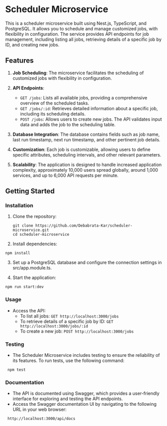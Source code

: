 # Scheduler Microservice

This is a scheduler microservice built using Nest.js, TypeScript, and PostgreSQL. It allows you to schedule and manage customized jobs, with flexibility in configuration. The service provides API endpoints for job management, including listing all jobs, retrieving details of a specific job by ID, and creating new jobs.

## Features

1. **Job Scheduling**: The microservice facilitates the scheduling of customized jobs with flexibility in configuration.

2. **API Endpoints**:
   - `GET /jobs`: Lists all available jobs, providing a comprehensive overview of the scheduled tasks.
   - `GET /jobs/:id`: Retrieves detailed information about a specific job, including its scheduling details.
   - `POST /jobs`: Allows users to create new jobs. The API validates input data and adds the job to the scheduling table.

3. **Database Integration**: The database contains fields such as job name, last run timestamp, next run timestamp, and other pertinent job details.

4. **Customization**: Each job is customizable, allowing users to define specific attributes, scheduling intervals, and other relevant parameters.

5. **Scalability**: The application is designed to handle increased application complexity, approximately 10,000 users spread globally, around 1,000 services, and up to 6,000 API requests per minute.

## Getting Started

### Installation

1. Clone the repository:

   ```shell
   git clone https://github.com/Debabrata-Kar/scheduler-microservice.git
   cd scheduler-microservice
   ```

2.  Install dependencies:
   ```shell
   npm install
   ```

3.  Set up a PostgreSQL database and configure the connection settings in src/app.module.ts.
   
4.  Start the application:
   ```shell
   npm run start:dev
   ```
### Usage

-   Access the API:
    -   To list all jobs: `GET http://localhost:3000/jobs`
    -   To retrieve details of a specific job by ID: `GET http://localhost:3000/jobs/:id`
    -   To create a new job: `POST http://localhost:3000/jobs`

### Testing

-  The Scheduler Microservice includes testing to ensure the reliability of its features. To run tests, use the following command:
  ```shell
   npm test
   ```

### Documentation

-  The API is documented using Swagger, which provides a user-friendly interface for exploring and testing the API endpoints.
-  Access the Swagger documentation UI by navigating to the following URL in your web browser:
  ```shell
   http://localhost:3000/api/docs
   ```

